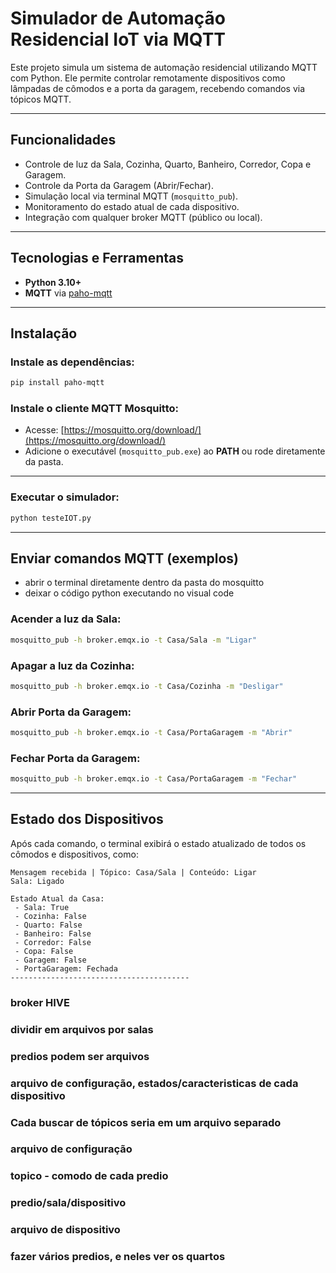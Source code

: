 
# Simulador de Automação Residencial IoT via MQTT

Este projeto simula um sistema de automação residencial utilizando MQTT com Python. Ele permite controlar remotamente dispositivos como lâmpadas de cômodos e a porta da garagem, recebendo comandos via tópicos MQTT.

---

## Funcionalidades

* Controle de luz da Sala, Cozinha, Quarto, Banheiro, Corredor, Copa e Garagem.
* Controle da Porta da Garagem (Abrir/Fechar).
* Simulação local via terminal MQTT (`mosquitto_pub`).
* Monitoramento do estado atual de cada dispositivo.
* Integração com qualquer broker MQTT (público ou local).

---

## Tecnologias e Ferramentas

* **Python 3.10+**
* **MQTT** via [paho-mqtt](https://pypi.org/project/paho-mqtt/)

---

## Instalação

### Instale as dependências:

```bash
pip install paho-mqtt
```

### Instale o cliente MQTT Mosquitto:

* Acesse: [https://mosquitto.org/download/](https://mosquitto.org/download/)
* Adicione o executável (`mosquitto_pub.exe`) ao **PATH** ou rode diretamente da pasta.

---

### Executar o simulador:

```bash
python testeIOT.py
```

---

## Enviar comandos MQTT (exemplos)
- abrir o terminal diretamente dentro da pasta do mosquitto 
- deixar o código python executando no visual code

### Acender a luz da Sala:

```bash
mosquitto_pub -h broker.emqx.io -t Casa/Sala -m "Ligar"
```

### Apagar a luz da Cozinha:

```bash
mosquitto_pub -h broker.emqx.io -t Casa/Cozinha -m "Desligar"
```

### Abrir Porta da Garagem:

```bash
mosquitto_pub -h broker.emqx.io -t Casa/PortaGaragem -m "Abrir"
```

### Fechar Porta da Garagem:

```bash
mosquitto_pub -h broker.emqx.io -t Casa/PortaGaragem -m "Fechar"
```

---

## Estado dos Dispositivos

Após cada comando, o terminal exibirá o estado atualizado de todos os cômodos e dispositivos, como:

```
Mensagem recebida | Tópico: Casa/Sala | Conteúdo: Ligar
Sala: Ligado

Estado Atual da Casa:
 - Sala: True
 - Cozinha: False
 - Quarto: False
 - Banheiro: False
 - Corredor: False
 - Copa: False
 - Garagem: False
 - PortaGaragem: Fechada
----------------------------------------
```



### broker HIVE
### dividir em arquivos por salas
### predios podem ser arquivos
### arquivo de configuração, estados/caracteristicas de cada dispositivo
### Cada buscar de tópicos seria em um arquivo separado
### arquivo de configuração
### topico - comodo de cada predio 
### predio/sala/dispositivo
### arquivo de dispositivo
### fazer vários predios, e neles ver os quartos


